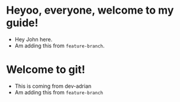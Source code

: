 # Heyoo, everyone, welcome to my guide!

- Hey John here.
- Am adding this from `feature-branch`.
# Welcome to git!

- This is coming from dev-adrian
- Am adding this from `feature-branch`